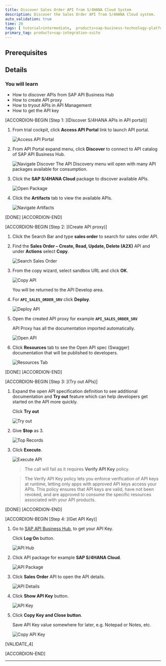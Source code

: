 ```yaml
---
title: Discover Sales Order API from S/4HANA Cloud System
description: Discover the Sales Order API from S/4HANA Cloud system.
auto_validation: true
time: 20
tags: [ tutorial>intermediate,  products>sap-business-technology-platform]
primary_tag: products>sap-integration-suite
---
```


## Prerequisites

## Details
### You will learn
  - How to discover APIs from SAP API Business Hub
  - How to create API proxy
  - How to tryout APIs in API Management
  - How to get the API key

[ACCORDION-BEGIN [Step 1: ](Discover S/4HANA APIs in API portal)]

1. From trial cockpit, click **Access API Portal** link to launch API portal.

    ![Access API Portal](01-access-api-portal.png)

2. From API Portal expand menu, click **Discover** to connect to API catalog of SAP API Business Hub.

    ![Navigate Discover](02-navigate-discover.png)
    The API Discovery menu will open with many API packages available for consumption.

3. Click the **SAP S/4HANA Cloud** package to discover available APIs.

    ![Open Package](03-s4hanan-package.png)

4. Click the **Artifacts** tab to view the available APIs.

    ![Navigate Artifacts](04-artifacts-tab.png)

[DONE]
[ACCORDION-END]

[ACCORDION-BEGIN [Step 2: ](Create API proxy)]

1. Click the Search Bar and type **sales order** to search for sales order API.

2. Find the **Sales Order – Create, Read, Update, Delete (A2X)** API and under **Actions** select **Copy**.

    ![Search Sales Order](05-search-sales-order.png)

3. From the copy wizard, select sandbox URL and click **OK**.

    ![Copy API](06-copy.png)

    You will be returned to the API Develop area.

4. For **`API_SALES_ORDER_SRV`** click **Deploy**.

    ![Deploy API](07-Deploy-proxy.png)

5. Open the created API proxy for example **`API_SALES_ORDER_SRV`**

    API Proxy has all the documentation  imported automatically.

    ![Open API](08-open-api.png)

7. Click **Resources** tab to see the Open API spec (Swagger) documentation that will be published to developers.

    ![Resources Tab](09-Resources.png)

[DONE]
[ACCORDION-END]


[ACCORDION-BEGIN [Step 3: ](Try out APIs)]

1. Expand the open API specification definition to see additional documentation and **Try out** feature which can help developers get started on the API more quickly.

    Click **Try out**

    ![Try out](10-try-out.png)

2. Give **$top** as 3.

    ![Top Records](11-top-records.png)

3. Click **Execute**.

    ![Execute API](12-execute.png)
    >The call will fail as it requires **Verify API Key** policy.

    >The Verify API Key policy lets you enforce verification of API keys at runtime, letting only apps with approved API keys access your APIs. This policy ensures that API keys are valid, have not been revoked, and are approved to consume the specific resources associated with your API products.

[DONE]
[ACCORDION-END]

[ACCORDION-BEGIN [Step 4: ](Get API Key)]

1. Go to [SAP API Business Hub](https://api.sap.com), to get your API Key.

    Click **Log On** button.

    ![API Hub](13-api-hub.png)

2. Click API package for example **SAP S/4HANA Cloud**.

    ![API Package](14-select-package.png)

3. Click **Sales Order** API to open the API details.

    ![API Details](15-select-api.png)

4. Click **Show API Key** button.

    ![API Key](16-show-api-key.png)

5. Click **Copy Key and Close button**.

    Save API Key value somewhere for later, e.g. Notepad or Notes, etc.

    ![Copy API Key](17-copy-api-key.png)

[VALIDATE_4]

[ACCORDION-END]


---
